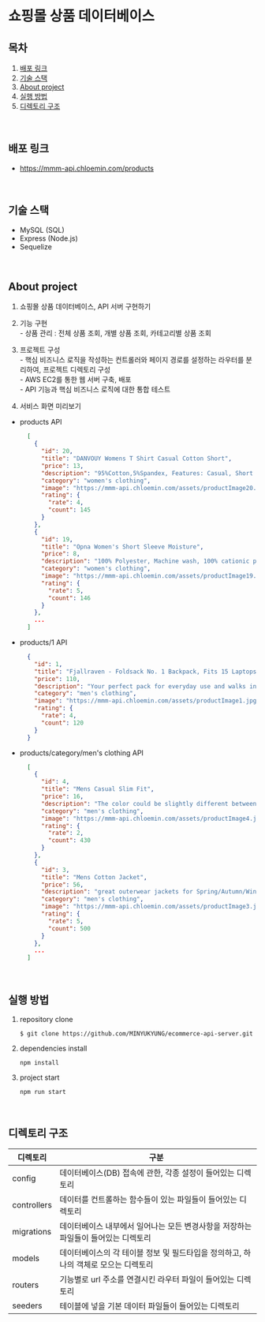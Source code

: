 # 쇼핑몰 상품 데이터베이스

## 목차
1. [배포 링크](#배포-링크)
2. [기술 스택](#기술-스택)
3. [About project](#about-project)
4. [실행 방법](#실행-방법)
5. [디렉토리 구조](#디렉토리-구조)
<br/>

## 배포 링크
- https://mmm-api.chloemin.com/products
<br/>

## 기술 스택
- MySQL (SQL)
- Express (Node.js)
- Sequelize
<br/>

## About project
1. 쇼핑몰 상품 데이터베이스, API 서버 구현하기

2. 기능 구현  
        - 상품 관리 : 전체 상품 조회, 개별 상품 조회, 카테고리별 상품 조회

3. 프로젝트 구성  
        - 핵심 비즈니스 로직을 작성하는 컨트롤러와 페이지 경로를 설정하는 라우터를 분리하여, 프로젝트 디렉토리 구성  
        - AWS EC2를 통한 웹 서버 구축, 배포  
        - API 기능과 핵심 비즈니스 로직에 대한 통합 테스트

4. 서비스 화면 미리보기  
- products API  
    ```json
      [
        {
          "id": 20,
          "title": "DANVOUY Womens T Shirt Casual Cotton Short",
          "price": 13,
          "description": "95%Cotton,5%Spandex, Features: Casual, Short Sleeve, Letter Print,V-Neck,Fashion Tees, The fabric is soft and has some stretch., Occasion: Casual/Office/Beach/School/Home/Street. Season: Spring,Summer,Autumn,Winter.",
          "category": "women's clothing",
          "image": "https://mmm-api.chloemin.com/assets/productImage20.jpg",
          "rating": {
            "rate": 4,
            "count": 145
          }
        },
        {
          "id": 19,
          "title": "Opna Women's Short Sleeve Moisture",
          "price": 8,
          "description": "100% Polyester, Machine wash, 100% cationic polyester interlock, Machine Wash & Pre Shrunk for a Great Fit, Lightweight, roomy and highly breathable with moisture wicking fabric which helps to keep moisture away, Soft Lightweight Fabric with comfortable V-neck collar and a slimmer fit, delivers a sleek, more feminine silhouette and Added Comfort",
          "category": "women's clothing",
          "image": "https://mmm-api.chloemin.com/assets/productImage19.jpg",
          "rating": {
            "rate": 5,
            "count": 146
          }
        },
        ...
      ]
    ```

- products/1 API  
    ```json
      {
        "id": 1,
        "title": "Fjallraven - Foldsack No. 1 Backpack, Fits 15 Laptops",
        "price": 110,
        "description": "Your perfect pack for everyday use and walks in the forest. Stash your laptop (up to 15 inches) in the padded sleeve, your everyday",
        "category": "men's clothing",
        "image": "https://mmm-api.chloemin.com/assets/productImage1.jpg",
        "rating": {
          "rate": 4,
          "count": 120
        }
      }
    ```
    
- products/category/men's clothing  API
    ```json
      [
        {
          "id": 4,
          "title": "Mens Casual Slim Fit",
          "price": 16,
          "description": "The color could be slightly different between on the screen and in practice. / Please note that body builds vary by person, therefore, detailed size information should be reviewed below on the product description.",
          "category": "men's clothing",
          "image": "https://mmm-api.chloemin.com/assets/productImage4.jpg",
          "rating": {
            "rate": 2,
            "count": 430
          }
        },
        {
          "id": 3,
          "title": "Mens Cotton Jacket",
          "price": 56,
          "description": "great outerwear jackets for Spring/Autumn/Winter, suitable for many occasions, such as working, hiking, camping, mountain/rock climbing, cycling, traveling or other outdoors. Good gift choice for you or your family member. A warm hearted love to Father, husband or son in this thanksgiving or Christmas Day.",
          "category": "men's clothing",
          "image": "https://mmm-api.chloemin.com/assets/productImage3.jpg",
          "rating": {
            "rate": 5,
            "count": 500
          }
        },
        ...
      ]
    ```
<br/>

## 실행 방법
1. repository clone
    ```
    $ git clone https://github.com/MINYUKYUNG/ecommerce-api-server.git
    ```
2. dependencies install
    ```
    npm install
    ```
3. project start
    ```
    npm run start
    ```
<br/>

## 디렉토리 구조
| 디렉토리 | 구분 |
| -- | -- |
| config | 데이터베이스(DB) 접속에 관한, 각종 설정이 들어있는 디렉토리 |
| controllers | 데이터를 컨트롤하는 함수들이 있는 파일들이 들어있는 디렉토리 |
| migrations | 데이터베이스 내부에서 일어나는 모든 변경사항을 저장하는 파일들이 들어있는 디렉토리 |
| models | 데이터베이스의 각 테이블 정보 및 필드타입을 정의하고, 하나의 객체로 모으는 디렉토리 |
| routers | 기능별로 url 주소를 연결시킨 라우터 파일이 들어있는 디렉토리 |
| seeders | 테이블에 넣을 기본 데이터 파일들이 들어있는 디렉토리 |
